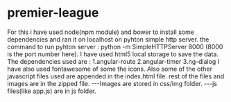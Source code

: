 # premier-league

For this i have used node(npm module) and bower to install some dependencies and ran it on localhost on pyhton simple http server.
the command to run pyhton server : python -m SimpleHTTPServer 8000   (8000 is the port number here).
I have used html5 local storage to save the data.
The dependencies used are :
1.angular-route
2.angular-timer
3.ng-dialog
 I have also used fontawesome of some the icons.
 Also some of the other javascript files used are appended in the index.html file.
rest of the files and images are in the zipped file.
---Images are stored in css/img folder.
---js files(like app.js) are in js folder.
